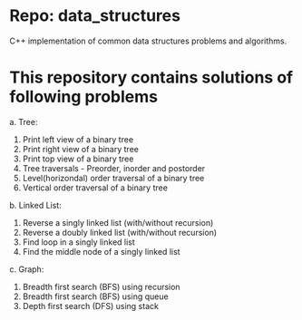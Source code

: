 Repo: data_structures
=====================

C++ implementation of common data structures problems and algorithms.

This repository contains solutions of following problems
===========================================
a. Tree:
1. Print left view of a binary tree
2. Print right view of a binary tree
3. Print top view of a binary tree
4. Tree traversals - Preorder, inorder and postorder
5. Level(horizondal) order traversal of a binary tree
6. Vertical order traversal of a binary tree

b. Linked List:
1. Reverse a singly linked list (with/without recursion)
2. Reverse a doubly linked list (with/without recursion)
3. Find loop in a singly linked list
4. Find the middle node of a singly linked list

c. Graph:
1. Breadth first search (BFS) using recursion
2. Breadth first search (BFS) using queue
3. Depth first search (DFS) using stack
